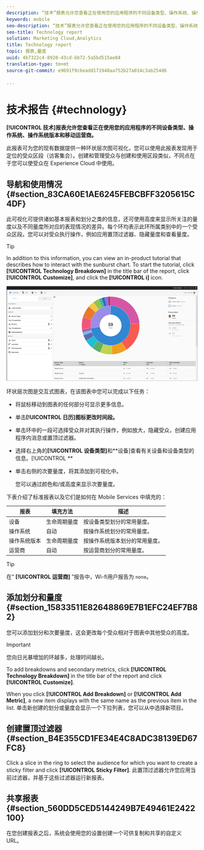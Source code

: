 ```yaml
---
description: “技术”报表允许您查看正在使用您的应用程序的不同设备类型、操作系统、操作系统版本和移动运营商。
keywords: mobile
seo-description: “技术”报表允许您查看正在使用您的应用程序的不同设备类型、操作系统、操作系统版本和移动运营商。
seo-title: Technology report
solution: Marketing Cloud,Analytics
title: Technology report
topic: 报表,量度
uuid: 4b7322c4-8920-43cd-bb72-5a5bd515ae84
translation-type: tm+mt
source-git-commit: e9691f9cbeadd171948aa752b27a014c3ab254d6

---
```



# 技术报告 {#technology}

**[!UICONTROL 技术]报表允许您查看正在使用您的应用程序的不同设备类型、操作系统、操作系统版本和移动运营商。**

此报表可为您的现有数据提供一种环状层次图可视化，您可以使用此报表发现用于定位的受众区段（访客集合）。创建和管理受众与创建和使用区段类似，不同点在于您可以使受众在 Experience Cloud 中使用。

## 导航和使用情况 {#section_83CA60E1AE6245FEBCBFF3205615C4DF}

此可视化可提供诸如基本报表和划分之类的信息，还可使用高度来显示所关注的量度以及不同量度所对应的表现情况的差异。每个环均表示此环所属类别中的一个受众区段。您可以对受众执行操作，例如应用置顶过滤器、隐藏量度和查看量度。

>[!TIP]
>
>In addition to this information, you can view an in-product tutorial that describes how to interact with the sunburst chart. To start the tutorial, click **[!UICONTROL Technology Breakdown]** in the title bar of the report, click **[!UICONTROL Customize]**, and click the **[!UICONTROL i]** icon.

![](assets/report_technology.png)

环状层次图是交互式图表，在该图表中您可以完成以下任务：

* 将鼠标移动到图表的任何部分可显示更多信息。
* 单击&#x200B;**[!UICONTROL 日历]图标更改时间段。**
* 单击环中的一段可选择受众并对其执行操作，例如放大，隐藏受众，创建应用程序内消息或置顶过滤器。
* 选择右上角的&#x200B;**[!UICONTROL 设备类型]**&#x200B;和&#x200B;**设备]查看有关设备和设备类型的信息。[!UICONTROL **

* 单击右侧的次要量度，将其添加到可视化中。

   您可以通过颜色和/或高度来显示次要量度。

下表介绍了标准报表以及它们是如何在 Mobile Services 中填充的：

| 报表 | 填充方法 | 描述 |
|--- |--- |--- |
| 设备 | 生命周期量度 | 按设备类型划分的常用量度。 |
| 操作系统 | 自动 | 按操作系统划分的常用量度。 |
| 操作系统版本 | 生命周期量度 | 按操作系统版本划分的常用量度。 |
| 运营商 | 自动 | 按运营商划分的常用量度。 |

>[!TIP]
>
>在“ **[!UICONTROL 运营商]** ”报告中，Wi-fi用户报告为 `none`。


## 添加划分和量度 {#section_15833511E82648869E7B1EFC24EF7B82}

您可以添加划分和次要量度，这会更改每个受众相对于图表中其他受众的高度。

>[!IMPORTANT]
>
>您向日光暴增加的环越多，处理时间越长。

To add breakdowns and secondary metrics, click **[!UICONTROL Technology Breakdown]** in the title bar of the report and click **[!UICONTROL Customize]**.

When you click **[!UICONTROL Add Breakdown]** or **[!UICONTROL Add Metric]**, a new item displays with the same name as the previous item in the list. 单击新创建的划分或量度会显示一个下拉列表，您可以从中选择新项目。

## 创建置顶过滤器 {#section_B4E355CD1FE34E4C8ADC38139ED67FC8}

Click a slice in the ring to select the audience for which you want to create a sticky filter and click **[!UICONTROL Sticky Filter]**. 此置顶过滤器允许您应用当前过滤器，并基于这些过滤器运行新报表。

## 共享报表 {#section_560DD5CED5144249B7E49461E2422100}

在您创建报表之后，系统会使用您的设置创建一个可供复制和共享的自定义 URL。
